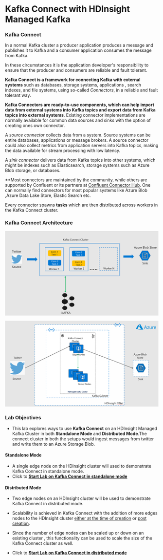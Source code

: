 # Kafka Connect with HDInsight Managed Kafka 


### Kafka Connect
In a normal Kafka cluster a producer application produces a message and publishes it to Kafka and a consumer application consumes the message from Kafka. 

In these circumstances it is the application developer's responsibility to ensure that the producer and consumers are reliable and fault tolerant. 

**Kafka Connect is a framework for connecting Kafka with external systems**  such as databases, storage systems, applications , search indexes, and file systems, using so-called  _Connectors_, in a reliable and fault tolerant way.

**Kafka Connectors are ready-to-use components, which can help import data from external systems into Kafka topics and export data from Kafka topics into external systems**. Existing connector implementations are normally available for common data sources and sinks with the option of creating ones own connector.

A  _source connector_ collects data from a system. Source systems can be entire databases, applications or message brokers. A source connector could also collect metrics from application servers into Kafka topics, making the data available for stream processing with low latency.

A  _sink connector_  delivers data from Kafka topics into other systems, which might be indexes such as Elasticsearch, storage systems such as Azure Blob storage, or databases.

**Most connectors are maintained by the community, while others are supported by Confluent or its partners at [Confluent Connector Hub](https://www.confluent.io/hub/). One can normally find connectors for most popular systems like Azure Blob ,Azure Data Lake Store, Elastic Search etc. 

Every connector spawns **tasks** which are then distributed across workers in the Kafka Connect cluster. 

### Kafka Connect Architecture 
![HDInsight Kafka Schema Registry](https://github.com/arnabganguly/Kafkaconnect/blob/master/images/pic1.png)


![HDInsight Kafka Schema Registry](https://github.com/arnabganguly/Kafkaconnect/blob/master/images/pic2.png)





### Lab Objectives 
- This lab explores ways to use **Kafka Connect** on an HDInsight Managed Kafka Cluster in both **Standalone Mode** and **Distributed Mode**.The connect cluster in both the setups would ingest messages from twitter and  write them to an Azure Storage Blob. 

#### Standalone Mode 
- A single edge node on the HDInsight cluster will used to demonstrate  Kafka Connect in standalone mode. 
- Click to **[Start Lab on Kafka Connect in standalone mode](https://github.com/arnabganguly/Kafkaconnect/blob/master/HDInsightManagedKafkastandalone.md)**

#### Distributed Mode 
-  Two edge nodes on an HDInsight cluster will be used to demonstrate  Kafka Connect in distributed mode. 

 - Scalability is achieved in Kafka Connect with the addition of more edges nodes to the HDInsight cluster [either at the time of creation](https://docs.microsoft.com/en-us/azure/hdinsight/hdinsight-apps-use-edge-node#add-an-edge-node-when-creating-a-cluster) or [post creation](https://docs.microsoft.com/en-us/azure/hdinsight/hdinsight-apps-use-edge-node#add-an-edge-node-to-an-existing-cluster). 

- Since the number of edge nodes can be scaled up or down on an existing cluster , this functionality can be used to scale the size of the Kafka Connect cluster as well.

-  Click to **[Start Lab on Kafka Connect in distributed mode](https://github.com/arnabganguly/Kafkaconnect/blob/master/HDInsightManagedKafkadistributed.md)** 




<!--stackedit_data:
eyJoaXN0b3J5IjpbMTIxNDI0Mjc3MywtMjA2ODU5ODgxMiwtNz
M1NjY0NjgsLTY0MjQ3MTMzMSw2NjQ3OTk3NSw3MjUzMjY5MjQs
MTQ2MDk3NDgwNCw4MDE1ODIyMjIsMTkwNTAzMDc3LDEyNjI5MD
c1NjMsLTE4NTU1ODE0NjMsMTYzNTcxMzc1NSwtOTcwNjA5MTk1
LDIwMjMyOTgwNzMsLTQ0MDU4Mzk2NywtMTI2Njc3MDUyNSwxND
kxNTM2NjEsNjU1ODMxOTQ5LDg1MjMwMTQ1NSwyNzA1Mzk2Njld
fQ==
-->